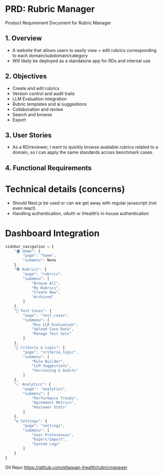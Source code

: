 
# PRD: Rubric Manager

Product Requirement Document for Rubric Manager

## 1. Overview

- A website that allows users to easily view + edit rubrics corresponding to each domain/subdomain/category
- Will likely be deployed as a standalone app for RDs and internal use

## 2. Objectives

- Create and edit rubrics
- Version control and audit trails
- LLM Evaluation integration
- Rubric templates and ai suggestions
- Collaboration and review
- Search and browse
- Export

## 3. User Stories

- As a RD/reviewer, I want to quickly browse available rubrics related to a domain, so I can apply the same standards across benchmark cases.

## 4. Functional Requirements

# Technical details (concerns)

- Should Next.js be used or can we get away with regular javascript (not even react)
- Handling authentication, oAuth or iHealth’s in-house authentication

# Dashboard Integration

```jsx
sidebar_navigation = {
    "🏠 Home": {
        "page": "home",
        "submenu": None
    },
    "📚 Rubrics": {
        "page": "rubrics",
        "submenu": [
            "Browse All",
            "My Rubrics",
            "Create New",
            "Archived"
        ]
    },
    "🧪 Test Cases": {
        "page": "test_cases",
        "submenu": [
            "Run LLM Evaluation",
            "Upload Case Data",
            "Manage Test Sets"
        ]
    },
    "🧠 Criteria & Logic": {
        "page": "criteria_logic",
        "submenu": [
            "Rule Builder",
            "LLM Suggestions",
            "Versioning & Audits"
        ]
    },
    "📈 Analytics": {
        "page": "analytics",
        "submenu": [
            "Performance Trends",
            "Agreement Metrics",
            "Reviewer Stats"
        ]
    },
    "⚙️ Settings": {
        "page": "settings",
        "submenu": [
            "User Preferences",
            "Export/Import",
            "System Logs"
        ]
    }
}

```

Git Repo https://github.com/ellaquan-ihealth/rubricmanager

